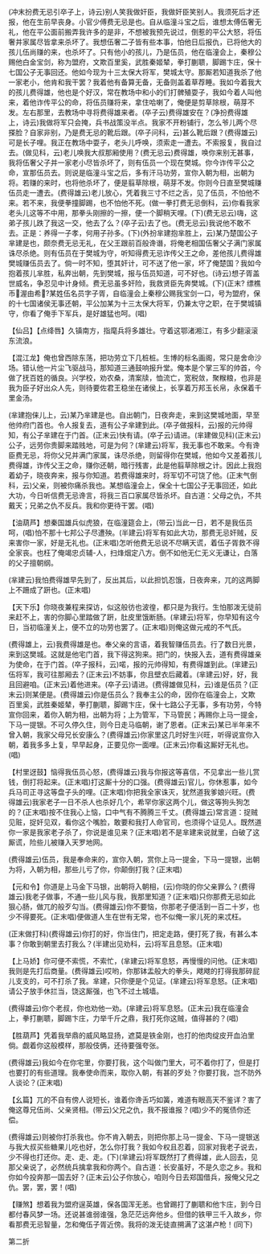<!-- { "loadSidebar": true } -->
(冲末扮费无忌引卒子上，诗云)别人笑我做奸臣，我做奸臣笑别人。我须死后才还报，他在生前早丧身。小官少傅费无忌是也。自从临潼斗宝之后，谁想太傅伍奢无礼，他在平公面前搬弄我许多的是非，不想被我预先说过，倒惹的平公大怒，将伍奢并家属尽皆拿来杀坏了。我想伍奢二子皆有些本事，怕他日后报仇，已将他大的孩儿伍尚赚的来，也杀坏了。只有他小的孩儿，乃是伍员，他在临潼会上，秦穆公赐他白金宝剑，称为盟府，文欺百里奚，武胜秦姬辇，拳打蒯聩，脚踢卞庄，保十七国公子无事回还。他如今现为十三太保大将军，樊城太守。那厮若知道我杀了他一家老小，他肯和我干罢？我着他有备算无备，无备则盖着草荐睡。我如今着我大的孩儿费得雄，他也是个好汉，常在教场中和小的们打髀殖耍子，我如今着人叫他来，着他诈传平公的命，将伍员赚将来，拿住哈喇了，俺便是剪草除根，萌芽不发。左右那里，去教场中寻将费得雄来者。(卒子云)费得雄安在？(净扮费得雄上，诗云)我做将军只会掩，兵书战策没半点。我家不开粉铺行，怎么爷儿两个尽搽脸？自家非别，乃是费无忌的靴后跟。(卒子问科，云)甚么靴后跟？(费得雄云)可是长子哩。我正在教场中耍子，老头儿呼唤，须索走一遭去。不索报复，我自过去。(做见科，云)老儿唤我大叔那厢使用？(费无忌云)费得雄，唤你来别无甚事，我将伍奢父子并一家老小尽皆杀坏了，则有伍员一个现在樊城。你今诈传平公之命，宣那伍员去。则说是临潼斗宝之后，多有汗马功劳，宣你入朝为相，出朝为将。若赚的来时，也将他杀坏了，便是翦草除根，萌芽不发。你则今日直至樊城赚伍员走一遭去。(费得雄云)老儿放心，凭着我三寸不烂之舌，见了伍员，不怕他不来。若不来，我便拳撞脚踢，也不怕他不死。(做一拳打费无忌倒科，云)你看我家老头儿这等不中用，那拳头刚擦的一擦，便一个脚稍天哩。(下)(费无忌云)嗨，这弟子孩儿跌了我这一交，他去了么？(卒子云)去了也。(费无忌云)我说他不敢不去。正是：养得一子孝，何用子孙多。(下)(外扮芈建抱芈胜上，云)某乃楚国公子芈建是也，颇奈费无忌无礼，在父王跟前百般谗谮，将俺老相国伍奢父子满门家属诛尽杀绝。则有伍员在于樊城为守，听知得费无忌诈传父王之命，差他孩儿费得雄樊城赚伍员去了。倘一时不知，堕其奸计，可不送了他一家，坏了俺楚国？我如今抱着孩儿芈胜，私奔出朝，先到樊城，报与伍员知道，可不好也。(诗云)想子胥盖世威名，争忍见中计身倾。费无忌虽多奸险，我救贤臣先奔樊城。(下)(正末?
缥樵币渥由希?某姓伍名员字子胥，自临潼会上秦穆公赐我宝剑一口，号为盟府，保的十七国诸侯无事还朝，平公加某为十三太保大将军，仍兼太守之职，在于樊城镇守，你看了俺手下军兵，是好雄猛也呵。(唱)

【仙吕】【点绛唇】久镇南方，指麾兵将多雄壮。守着这鄂渚湘江，有多少翻滚滚东流浪。

【混江龙】俺也曾西除东荡，把功劳立下几桩桩。生博的标名画阁，常只是舍命沙场。错认他一片尘飞驱战马，那知道三通鼓响报升堂。俺本是个掌三军的帅首，今做了抚百姓的循良。兴学校，劝农桑，清案牍，恤流亡，宽税敛，聚糇粮，也非是我为臣子好出众人先，则待要佐君王稳坐在诸侯上，长享着万邦玉长帛，永保着千里金汤。

(芈建抱俫儿上，云)某乃芈建是也。自出朝门，日夜奔走，来到这樊城地面，早至他帅府门首也。令人报复去，道有公子芈建到此。(卒子做报科，云)报的元帅得知，有公子芈建在于门首。(正末云)快有请。(卒子云)请进。(芈建做见科)(正末云)公子，远劳你贵脚来踏贱地，可是为何？(芈建云)将军，我无事也不敢来。今有谗臣费无忌，将你父兄并满门家属，诛尽杀绝，则留得你在樊城，他如今又差着孩儿费得雄，诈传父王之命，赚你还朝，暗行残害，此是他翦草除根之计。因此上我抱着幼子，晓夜奔来，报与你知道。若费得雄来时，将军切不可饶了他。(正末气倒科，云)父亲，则被你痛杀我也。某想临潼会上，保全十七国公子无事回还，如此大功，今日听信费无忌谗言，将我三百口家属尽皆杀坏。自古道：父母之仇，不共戴天；兄弟之仇不反兵。我和你更待干罢。(唱)

【油葫芦】想秦国雄兵似虎狼，在临潼筵会上，(带云)当此一日，若不是我伍员呵，(唱)怕不那十七邦公子尽遭殃。(半建云)将军有如此大功，那费无忌奸贼，反来害你一家，好是无礼也。(正末唱)怎听他费无忌说不尽瞒天谎，着伍子胥救不得全家丧。也枉了俺竭忠贞辅-人，扫烽烟定八方。倒不如他无仁无义无谦让，白落的父子擅朝纲。

(芈建云)我怕费得雄早先到了，反出其后，以此担饥忍饿，日夜奔来，兀的这两脚上不跚成了趼也。(正末唱)

【天下乐】你晓夜兼程来探访，似这般彷也波徨，都只是为我行。生怕那泼无徒前来赶不上，害的你脚心里踏做了趼，肚皮里饿断肠。(芈建云)将军，你早知有这今日，当初临潼关上，便不立的功劳也罢了。(正末唱)则俺这做元戒的不气氏。

(费得雄上，云)我费得雄是也。奉父亲的言语，着我智赚伍员去。行了数日光景，来到这樊城。这就是他宅门首，我下得这狗来。把门的，快报入去，道有费得雄亲为使命，在于门首。(卒子报科，云)喏，报的元帅得知，有费得雄到此。(芈建云)伍将军，我可往那厢去？(正末云)不妨事，你且壁衣后藏着。(芈建云)好，好，我且回避咱。(正末云)着他进来。(卒子云)请进。(费得雄做见科，云)谁是伍员？(正末云)则某便是。(费得雄云)你是伍员么？我奉主公的命，因你在临潼会上，文欺百里奚，武胜秦姬辇，拳打蒯聩，脚踢卞庄，保十七路公子无事，多有功劳，今特宣你回来，着你入朝为相，出朝为将；上为管军，下马管民；再赐你上马一提金，下马一提银。不可久停久住，则今日走马临朝，谢了恩者。(正末云)某已半年来不曾入朝，我家父母兄长安康么？(费得雄云)你家里这几时好生兴旺，听得说宣你入朝，着我多多上复，早早起身，正要见你一面哩。(正末云)你看这厮好无礼也。(唱)

【村里迓鼓】恼得我伍员心怒，(费得雄云)我与你报这等喜信，不见拿出一些儿赏钱，倒打将起来。(正末唱)打这厮十分的口强。(费得雄云)官儿，你休惹事，如今兵马司正寻这等盘子头的哩。(正末唱)你把我全家诛灭，犹然道我爹娘兴旺。(费得雄云)我家老子一日不杀人也杀好几个，希罕你家这两个儿，做这等狗头狗怎的？(正末唱)按不住我心上恼，口中气有不腾腾三千丈。(费得雄云)常言道：捉贼见赃，捉奸见双，看你这个嘴脸，敢要和我打人命官司，也须得个证见人。既然道你一家是我家老子杀了，你说是谁见来？(正末唱)若不是芈建来说就里，白破了这厮谎，险些儿被赚入天罗地网。

(费得雄云)伍员，我是奉命来的，宣你入朝，赏你上马一提金，下马一提银，出朝为将，入朝为相，那些儿亏了你，你颠倒打我？(正末唱)

【元和令】你道是上马金下马银，出朝将入朝相，(云)你晓的你父亲罪么？(费得雄云)我老子做事，不通一些儿风与我，我那里知道？(正末唱)只你那费无忌如此狠心肠，做兀的般歹勾当。(费得雄云)你不要恼，你那老子便活到一百二十岁，也少不得要死。(正末唱)便做道人生在世有无常，也不似俺一家儿死的来忒枉。

(正末做打科)(费得雄云)你打的好，你当住门，把定走路，便打死了我，有甚么本事？你敢到朝里去打我么？(半建出见劝科，云)将军且息怒。(正末唱)

【上马娇】你可便不索慌，不索忙，(芈建云)将军息怒，再慢慢的问他。(正末唱)我则是先打后商量。(费得雄云)哎哟，你那钵盂般大的拳头，飕飕的打得我那碎屁儿支支的，可不打杀了我。芈建，只你便是个见证。(芈建云)将军息怒。(正末唱)请公子放手休拦当，饶这厮强，也飞不过土城墙。

(费得雄云)你个老叔，你也劝他一劝。(芈建云)将军息怒。(正末云)我在临潼会上，拳打蒯聩，脚踢卞庄，力举千斤之鼎，我打死你这贼，值得甚的？(唱)

【胜葫芦】凭着我举鼎的威风略显扬，遮莫是铁金刚，也打的他肉绽皮开血泊里倘。觑着你这般模样，那般伎俩，还待要强夸张。

(费得雄云)我如今在你宅里，你要打我，这个叫做门里大，可不着你打了，但是打也要打的有些道理。我奉使命而来，取你入朝，有甚的歹处？你要打我，岂不防外人谈论？(正末唱)

【幺篇】兀的不自有傍人说短长，谁着你谗舌巧如簧，难道有眼高天不鉴详？害了俺这尊兄伍尚、父亲贤相。(带云)父兄之仇，我不报谁报？(唱)少不的冤债你还偿。

(费得雄云)则被你打杀我也。你不肯入朝去，则把你那上马一提金、下马一提银送与我大叔买些糖果儿吃也好，怎么你打我？我如今权且忍着，回家对我老子说去，少不得也打还你。走、走、走。(下)(芈建云)将军既然打了费得雄，此人回去，见那父亲说了，必然统兵擒拿我和你两个。自古道：长安虽好，不是久恋之乡。我和你如今投奔那一国去好？(正末云)公子你放心，咱则今日去郑国借兵，报俺父兄之仇。罢，罢，罢！(唱)

【赚煞】想着我为盟府逞英雄，保各国浑无恙。也曾踢打了蒯聩和他卞庄，到今日都付春风梦一场。还说甚谁弱谁强，急茫茫远奔他乡。但借的铁甲三千入故乡，你看那费无忌智量，怎和俺伍子胥近傍。我将的泼无徒直搠满了这湛卢枪！(同下)

第二折

